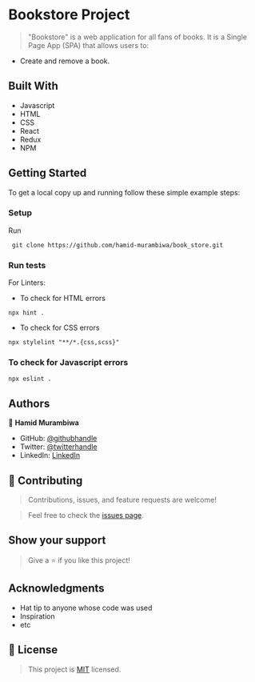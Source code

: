 # Bookstore Project

> "Bookstore" is a web application for all fans of books. It is a Single Page App (SPA) that allows users to:

- Create and remove a book.


## Built With

- Javascript
- HTML
- CSS
- React
- Redux 
- NPM


## Getting Started

To get a local copy up and running follow these simple example steps:
### Setup

Run
```
 git clone https://github.com/hamid-murambiwa/book_store.git
```
### Run tests

For Linters:
- To check for HTML errors
```
npx hint .
```

- To check for CSS errors
```
npx stylelint "**/*.{css,scss}"
```

### To check for Javascript errors
```
npx eslint .
```
## Authors

👤 **Hamid Murambiwa**

- GitHub: [@githubhandle](https://github.com/hamid-murambiwa)
- Twitter: [@twitterhandle](https://twitter.com/Hamid87789454)
- LinkedIn: [LinkedIn](https://www.linkedin.com/in/hamid-murambiwa-8a9a9520a/)

## 🤝 Contributing

> Contributions, issues, and feature requests are welcome!

> Feel free to check the [issues page](https://github.com/hamid-murambiwa/To-Do-list/issues).

## Show your support

> Give a ⭐️ if you like this project!

## Acknowledgments

- Hat tip to anyone whose code was used
- Inspiration
- etc

## 📝 License

> This project is [MIT](./MIT.md) licensed.